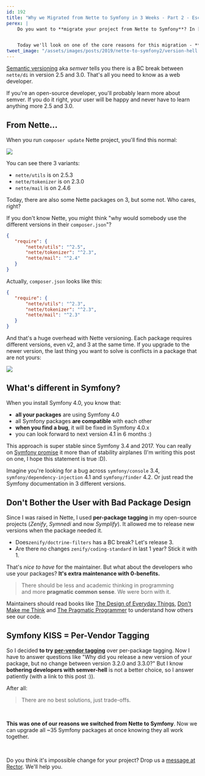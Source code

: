 ```yaml
---
id: 192
title: "Why we Migrated from Nette to Symfony in 3 Weeks - Part 2 - Escaping Semantic Hell"
perex: |
    Do you want to **migrate your project from Nette to Symfony**? In [part 1](/blog/2019/02/21/how-we-migrated-from-nette-to-symfony-in-3-weeks-part-1/) we showed you how to get your project ready, why it's important to make team commitment and what you can automate.


    Today we'll look on one of the core reasons for this migration - **escaping to semantic hell**.
tweet_image: "/assets/images/posts/2019/nette-to-symfony2/version-hell.png"
---
```


[Semantic versioning](https://semver.org) aka *semver* tells you there is a BC break between `nette/di` in version 2.5 and 3.0. That's all you need to know as a web developer.

If you're an open-source developer, you'll probably learn more about semver. If you do it right, your user will be happy and never have to learn anything more 2.5 and 3.0.

## From Nette...

When you run `composer update` Nette project, you'll find this normal:

<img src="/assets/images/posts/2019/nette-to-symfony2/version-hell.png" style="max-width:30em">

You can see there 3 variants:

- `nette/utils` is on 2.5.3
- `nette/tokenizer` is on 2.3.0
- `nette/mail` is on 2.4.6

Today, there are also some Nette packages on 3, but some not. Who cares, right?

If you don't know Nette, you might think "why would somebody use the different versions in their `composer.json`"?


```json
{
   "require": {
       "nette/utils": "^2.5",
       "nette/tokenizer": "^2.3",
       "nette/mail": "^2.4"
   }
}
```

Actually, `composer.json` looks like this:

```json
{
   "require": {
       "nette/utils": "^2.3",
       "nette/tokenizer": "^2.3",
       "nette/mail": "^2.3"
   }
}
```

And that's a huge overhead with Nette versioning. Each package requires different versions, even v2, and 3 at the same time. If you upgrade to the newer version, the last thing you want to solve is conflicts in a package that are not yours:

<img src="/assets/images/posts/2019/nette-to-symfony2/install-fail.png">

## What's different in Symfony?

When you install Symfony 4.0, you know that:

- **all your packages** are using Symfony 4.0
- all Symfony packages **are compatible** with each other
- **when you find a bug**, it will be fixed in Symfony 4.0.x
- you can look forward to next version 4.1 in 6 months :)

This approach is super stable since Symfony 3.4 and 2017. You can really on [Symfony promise](https://symfony.com/doc/current/contributing/code/bc.html) it more than of stability airplanes (I'm writing this post on one, I hope this statement is true :D).

Imagine you're looking for a bug across `symfony/console` 3.4, `symfony/dependency-injection` 4.1 and `symfony/finder` 4.2. Or just read the Symfony documentation in 3 different versions.

## Don't Bother the User with Bad Package Design

Since I was raised in Nette, I used **per-package tagging** in my open-source projects (*Zenify*, *Symnedi* and now *Symplify*). It allowed me to release new versions when the package needed it.

- Does`zenify/doctrine-filters` has a BC break? Let's release 3.
- Are there no changes `zenify/coding-standard` in last 1 year? Stick it with 1.

That's *nice to have* for the maintainer. But what about the developers who use your packages? **It's extra maintenance with 0-benefits.**

<blockquote class="blockquote mt-5 mb-5 text-center">
    There should be less and academic thinking in programming
    <br>and more <strong>pragmatic common sense</strong>. We were born with it.
</blockquote>

Maintainers should read books like [The Design of Everyday Things](https://www.amazon.com/Design-Everyday-Things-Revised-Expanded-ebook/dp/B06XCCZJ4L), [Don't Make me Think](https://www.amazon.com/Dont-Make-Think-Revisited-Usability-ebook-dp-B00HJUBRPG/dp/B00HJUBRPG) and [The Pragmatic Programmer](https://www.amazon.com/Pragmatic-Programmer-Journeyman-Master-ebook-dp-B003GCTQAE/dp/B003GCTQAE) to understand how others see our code.

## Symfony KISS = Per-Vendor Tagging

So I decided **to try [per-vendor tagging](/blog/2017/10/30/what-can-you-learn-from-menstruation-and-symfony-releases/)** over per-package tagging. Now I have to answer questions like "Why did you release a new version of your package, but no change between version 3.2.0 and 3.3.0?" But I know **bothering developers with semver-hell** is not a better choice, so I answer patiently (with a link to this post :)).

After all:

<blockquote class="blockquote text-center">
   There are no best solutions, just trade-offs.
</blockquote>

<br>

**This was one of our reasons we switched from Nette to Symfony**. Now we can upgrade all ~35 Symfony packages at once knowing they all work together.

<br>

Do you think it's impossible change for your project? Drop us a [message at Rector](https://getrector.org). We'll help you.
